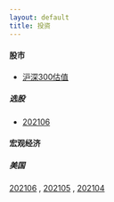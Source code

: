 ```yaml
---
layout: default
title: 投资
---
```


#### 股市 

* [沪深300估值](/investment/csi300-2106.html)

##### 选股

* [202106](/investment/stocks-2106.html)

#### 宏观经济

##### 美国

[202106](/investment/us-economics-2106.html)
,
[202105](/investment/us-economics-202105.html)
,
[202104](/investment/us-economics-202104.html)


